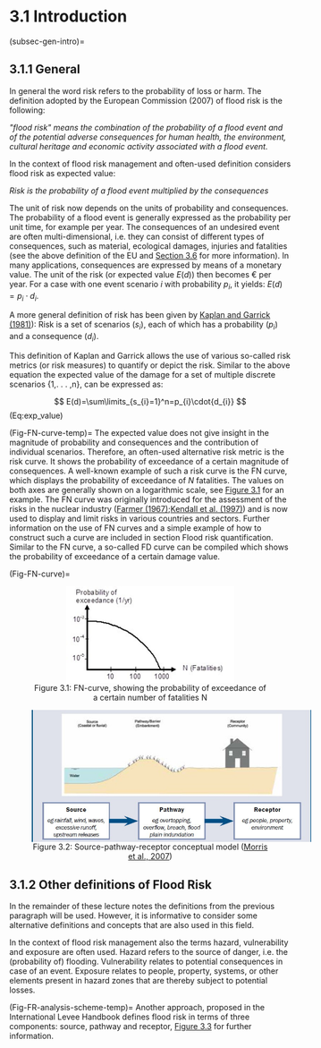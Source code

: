 # 3.1 Introduction
(subsec-gen-intro)=
## 3.1.1 General

In general the word risk refers to the probability of loss or harm. The definition adopted by the European Commission (2007) of flood risk is the following:

*"flood risk" means the combination of the probability of a flood event and of the potential adverse consequences for human health, the environment, cultural heritage and economic activity associated with a flood event.*

In the context of flood risk management and often-used definition considers flood risk as expected value:

*Risk is the probability of a flood event multiplied by the consequences*

The unit of risk now depends on the units of probability and consequences. The probability of a flood event is generally expressed as the probability per unit time, for example per year. The consequences of an undesired event are often multi-dimensional, i.e. they can consist of different types of consequences, such as material, ecological damages, injuries and fatalities (see the above definition of the EU and [Section 3.6](sec-flood-dam-ass) for more information). In many applications, consequences are expressed by means of a monetary value. The unit of the risk (or expected value $E(d)$) then becomes € per year. For a case with one event scenario $i$ with probability $p_{i}$, it yields: $E(d)= p_{i}\cdot{d_{i}}$.

A more general definition of risk has been given by [Kaplan and Garrick (1981)](#ref-62)): Risk is a set of scenarios ($s_{i}$), each of which has a probability ($p_{i}$) and a consequence ($d_{i}$). 

This definition of Kaplan and Garrick allows the use of various so-called risk metrics (or risk measures) to quantify or depict the risk. Similar to the above equation the expected value of the damage for a set of multiple discrete scenarios {1,. . . ,n}, can be expressed as: 

$$
E(d)=\sum\limits_{s_{i}=1}^n=p_{i}\cdot{d_{i}}
$$ (Eq:exp_value)

(Fig-FN-curve-temp)=
The expected value does not give insight in the magnitude of probability and consequences and the contribution of individual scenarios. Therefore, an often-used alternative risk metric is the risk curve. It shows the probability of exceedance of a certain magnitude of consequences. A well-known example of such a risk curve is the FN curve, which displays the probability of exceedance of $N$ fatalities. The values on both axes are generally shown on a logarithmic scale, see  [Figure 3.1](#Fig-FN-curve) for an example. The FN curve was originally introduced for the assessment of the risks in the nuclear industry ([Farmer (1967)](#ref-90);[Kendall et al. (1997)](#ref-91)) and is now used to display and limit risks in various countries and sectors. Further information on the use of FN curves and a simple example of how to construct such a curve are included in section Flood risk quantification. Similar to the FN curve, a so-called FD curve can be compiled which shows the probability of exceedance of a certain damage value.

(Fig-FN-curve)=
<figure style="text-align: center;">
    <img src="./chapter3_figures/figh3_1.jpg" 
         alt="FN-curve, showing the probability of exceedance of a certain number of fatalities N" 
         style="max-width: 300px; display: block; margin: 0 auto;">
    <figcaption>Figure 3.1: FN-curve, showing the probability of exceedance of a certain number of fatalities N</figcaption>
</figure>

<a id="fig-conceptual-model"></a>
<figure style="text-align: center;">
    <img src="./chapter3_figures/figh3_2.jpg" 
         alt="Source-pathway-receptor conceptual model (Morris et al., 2007)" 
         style="max-width: 500px; display: block; margin: 0 auto;">
    <figcaption>Figure 3.2: Source-pathway-receptor conceptual model (<a href="https://example.com" target="_blank">Morris et al., 2007</a>)</figcaption>
</figure>


## 3.1.2 Other definitions of Flood Risk

In the remainder of these lecture notes the definitions from the previous paragraph will be used. However, it is informative to consider some alternative definitions and concepts that are also used in this field.

In the context of flood risk management also the terms hazard, vulnerability and exposure are often used. Hazard refers to the source of danger, i.e. the (probability of) flooding. Vulnerability relates to potential consequences in case of an event. Exposure relates to people, property, systems, or other elements present in hazard zones that are thereby subject to potential losses.

(Fig-FR-analysis-scheme-temp)=
Another approach, proposed in the International Levee Handbook defines flood risk in terms of three components: source, pathway and receptor, [Figure 3.3](Fig-FR-analysis-scheme) for further information.

